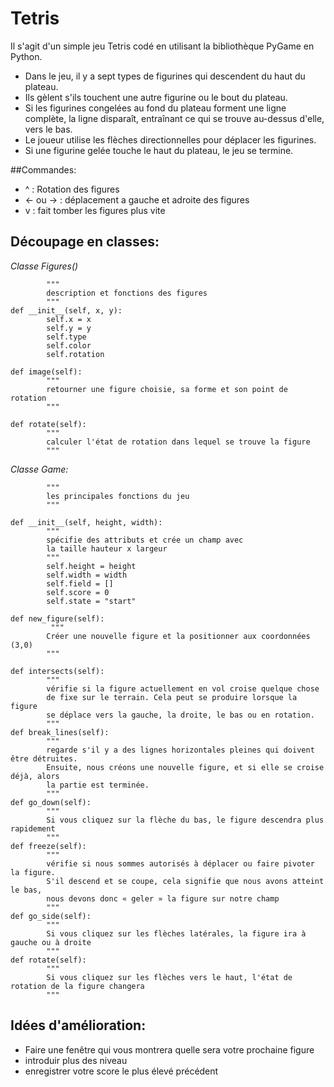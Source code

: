 # Tetris
Il s'agit d'un simple jeu Tetris codé en utilisant la bibliothèque PyGame en Python.
- Dans le jeu, il y a sept types de figurines qui descendent du haut du plateau. 
- Ils gèlent s'ils touchent une autre figurine ou le bout du plateau.
- Si les figurines congelées au fond du plateau forment une ligne complète, la ligne disparaît, entraînant ce qui se trouve au-dessus d'elle, vers le bas.
- Le joueur utilise les flèches directionnelles pour déplacer les figurines.
- Si une figurine gelée touche le haut du plateau, le jeu se termine.

##Commandes:
- ^ : Rotation des figures
- <- ou -> : déplacement a gauche et adroite des figures
- v : fait tomber les figures plus vite

## Découpage en classes:

*Classe Figures()*
```
        """
        description et fonctions des figures
        """
def __init__(self, x, y):
        self.x = x
        self.y = y
        self.type
        self.color
        self.rotation

def image(self):
        """
        retourner une figure choisie, sa forme et son point de rotation
        """

def rotate(self):
        """
        calculer l'état de rotation dans lequel se trouve la figure
        """
```

*Classe Game:*
```
        """
        les principales fonctions du jeu
        """
    
def __init__(self, height, width):
        """
        spécifie des attributs et crée un champ avec 
        la taille hauteur x largeur
        """
        self.height = height
        self.width = width
        self.field = []
        self.score = 0
        self.state = "start"
        
def new_figure(self):
         """
        Créer une nouvelle figure et la positionner aux coordonnées (3,0)
        """

def intersects(self):
        """
        vérifie si la figure actuellement en vol croise quelque chose 
        de fixe sur le terrain. Cela peut se produire lorsque la figure 
        se déplace vers la gauche, la droite, le bas ou en rotation.
        """
def break_lines(self):
        """
        regarde s'il y a des lignes horizontales pleines qui doivent être détruites. 
        Ensuite, nous créons une nouvelle figure, et si elle se croise déjà, alors 
        la partie est terminée.
        """
def go_down(self):
        """
        Si vous cliquez sur la flèche du bas, le figure descendra plus rapidement
        """
def freeze(self):
        """
        vérifie si nous sommes autorisés à déplacer ou faire pivoter la figure. 
        S'il descend et se coupe, cela signifie que nous avons atteint le bas,
        nous devons donc « geler » la figure sur notre champ
        """
def go_side(self):
        """
        Si vous cliquez sur les flèches latérales, la figure ira à gauche ou à droite
        """
def rotate(self):
        """
        Si vous cliquez sur les flèches vers le haut, l'état de rotation de la figure changera
        """
```

## Idées d'amélioration:
- Faire une fenêtre qui vous montrera quelle sera votre prochaine figure
- introduir plus des niveau
- enregistrer votre score le plus élevé précédent
